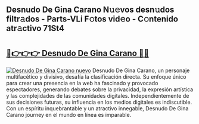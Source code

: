 ## Desnudo De Gina Carano N𝚞𝚎vos desn𝚞dos filtr𝚊dos - Parts-VLi F𝚘tos vid𝚎o - C𝚘ntenido atr𝚊ctivo 71St4

# <h2><a href="http://mb041m0.tromn.icu/?c=Desnudo+De+Gina+Carano">🔗👉👉👉 Desnudo De Gina Carano 🔗🔗</a></h2>

[![Desnudo De Gina Carano nuevo](https://i.imgur.com/pEAQMta.gif)](http://mb041m0.tromn.icu/?c=Desnudo+De+Gina+Carano)
Desnudo De Gina Carano, un personaje multifacético y divisivo, desafía la clasificación directa. Su enfoque único para crear una presencia en la web ha fascinado y provocado espectadores, generando debates sobre la privacidad, la expresión artística y las complejidades de las comunidades digitales. Independientemente de sus decisiones futuras, su influencia en los medios digitales es indiscutible. Con un espíritu inquebrantable y un atractivo innegable, Desnudo De Gina Carano journey en el mundo en línea es imparable.
